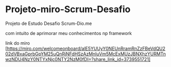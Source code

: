 # Projeto-miro-Scrum-Desafio

Projeto de Estudo Desafio Scrum-Dio.me

com intuito de aprimorar meu conhecimentos np framework

  link do miro [https://miro.com/welcomeonboard/alE5YUUyY0NEUnRramRnZzFBeVdQU202dVBxaGprbGpYM25uQnRjNFdHSzAzMnluVm5McExMUzJBNXhzYURMTnwzNDU4NzY0NTYxNjc0NTY2NzM0fDI=?share_link_id=3739551721]
